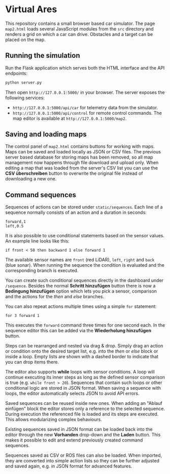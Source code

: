 # Virtual Ares

This repository contains a small browser based car simulator. The page `map2.html` loads several JavaScript modules from the `src` directory and renders a grid on which a car can drive. Obstacles and a target can be placed on the map.

## Running the simulation

Run the Flask application which serves both the HTML interface and the API
endpoints:

```bash
python server.py
```

Then open `http://127.0.0.1:5000/` in your browser. The server exposes the
following services:
- `http://127.0.0.1:5000/api/car` for telemetry data from the simulator.
- `http://127.0.0.1:5000/api/control` for remote control commands.
The map editor is available at `http://127.0.0.1:5000/map2`.

## Saving and loading maps

The control panel of `map2.html` contains buttons for working with maps. Maps
can be saved and loaded locally as JSON or CSV files. The previous server based
database for storing maps has been removed, so all map management now happens
through file download and upload only. When editing a map that was loaded from
the server's CSV list you can use the **CSV überschreiben** button to overwrite
the original file instead of downloading a new one.

## Command sequences

Sequences of actions can be stored under `static/sequences`. Each line of a
sequence normally consists of an action and a duration in seconds:

```
forward,1
left,0.5
```

It is also possible to use conditional statements based on the sensor values.
An example line looks like this:

```
if front < 50 then backward 1 else forward 1
```

The available sensor names are `front` (red LiDAR), `left`, `right` and `back`
(blue sonar). When running the sequence the condition is evaluated and the
corresponding branch is executed.

You can create such conditional sequences directly in the dashboard under
`/sequence`. Besides the normal **Schritt hinzufügen** button there is now a
**Bedingung hinzufügen** option which lets you pick a sensor, comparison and the
actions for the *then* and *else* branches.

You can also repeat actions multiple times using a simple `for` statement:

```
for 3 forward 1
```

This executes the `forward` command three times for one second each. In the
sequence editor this can be added via the **Wiederholung hinzufügen** button.

Steps can be rearranged and nested via drag & drop. Simply drag an action or
condition onto the desired target list, e.g. into the *then* or *else* block or
inside a loop. Empty lists are shown with a dashed border to indicate that you
can drop items there.

The editor also supports **while** loops with sensor conditions. A loop will
continue executing its inner steps as long as the defined sensor comparison is
true (e.g. `while front > 20`). Sequences that contain such loops or other
conditional logic are stored in JSON format. When saving a sequence with loops,
the editor automatically selects JSON to avoid API errors.

Saved sequences can be reused inside new ones. When adding an "Ablauf einfügen"
block the editor stores only a reference to the selected sequence. During
execution the referenced file is loaded and its steps are executed. This allows
modularizing complex behaviours.

Existing sequences saved in JSON format can be loaded back into the editor
through the new **Vorhanden** drop-down and the **Laden** button. This makes it
possible to edit and extend previously created command sequences.

Sequences saved as CSV or ROS files can also be loaded. When imported, they are
converted into simple action lists so they can be further adjusted and saved
again, e.g. in JSON format for advanced features.

